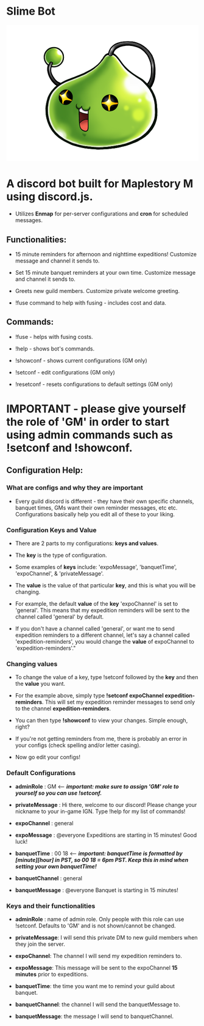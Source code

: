 # Slime Bot

![alt text](king_slime_solo.png)

# A discord bot built for Maplestory M using discord.js. 

 - Utilizes **Enmap** for per-server configurations and **cron** for scheduled messages.
  

## Functionalities:

- 15 minute reminders for afternoon and nighttime expeditions! Customize message and channel it sends to.

- Set 15 minute banquet reminders at your own time. Customize message and channel it sends to.

- Greets new guild members. Customize private welcome greeting.

- !fuse command to help with fusing - includes cost and data.


## Commands: 

- !fuse - helps with fusing costs.

- !help - shows bot's commands.

- !showconf - shows current configurations (GM only)

- !setconf - edit configurations (GM only)
  
- !resetconf - resets configurations to default settings (GM only)


# IMPORTANT - please give yourself the role of 'GM' in order to start using admin commands such as !setconf and !showconf.

## Configuration Help:

### What are configs and why they are important
 
- Every guild discord is different - they have their own specific channels, banquet times, GMs want their own reminder messages, etc etc. Configurations basically help you edit all of these to your liking.

### Configuration Keys and Value

- There are 2 parts to my configurations: **keys and values**.

- The **key** is the type of configuration. 

- Some examples of **keys** include: 'expoMessage', 'banquetTime', 'expoChannel', & 'privateMessage'.

- The **value** is the value of that particular **key**, and this is what you will be changing. 

- For example, the default **value** of the **key** 'expoChannel' is set to 'general'. This means that my expedition reminders will be sent to the channel called 'general' by default. 

- If you don't have a channel called 'general', or want me to send expedition reminders to a different channel, let's say a channel called 'expedition-reminders', you would change the **value** of expoChannel to 'expedition-reminders'."
                  
### Changing values
- To change the value of a key, type !setconf followed by the **key** and then the **value** you want.

- For the example above, simply type **!setconf expoChannel expedition-reminders**. This will set my expedition reminder messages to send only to the channel **expedition-reminders**.

- You can then type **!showconf** to view your changes. Simple enough, right?

- If you're not getting reminders from me, there is probably an error in your configs (check spelling and/or letter casing). 

- Now go edit your configs!
  

### Default Configurations

- **adminRole** : GM <-- ***important: make sure to assign 'GM' role to yourself so you can use !setconf.***

- **privateMessage** : Hi there, welcome to our discord! Please change your nickname to your in-game IGN. Type !help for my list of commands!

- **expoChannel** : general

- **expoMessage** : @everyone Expeditions are starting in 15 minutes! Good luck!

- **banquetTime** : 00 18 <-- ***important: banquetTime is formatted by [minute][hour] in PST, so 00 18 = 6pm PST. Keep this in mind when setting your own banquetTime!***

- **banquetChannel** : general

- **banquetMessage** : @everyone Banquet is starting in 15 minutes!

                 
### Keys and their functionalities

- **adminRole** : name of admin role. Only people with this role can use !setconf. Defaults to 'GM' and is not shown/cannot be changed.

- **privateMessage**: I will send this private DM to new guild members when they join the server.

- **expoChannel**: The channel I will send my expedition reminders to. 

- **expoMessage**: This message will be sent to the expoChannel **15 minutes** prior to expeditions. 

- **banquetTime**: the time you want me to remind your guild about banquet. 

- **banquetChannel**: the channel I will send the banquetMessage to. 

- **banquetMessage**: the message I will send to banquetChannel.

